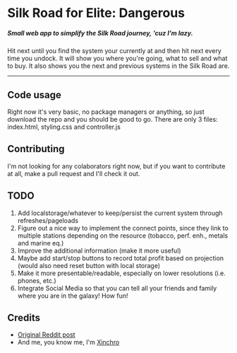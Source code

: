 # Silk Road for Elite: Dangerous
##### Small web app to simplify the Silk Road journey, 'cuz I'm lazy.

Hit next until you find the system your currently at and then hit next every time you undock. It will show you where you're going, what to sell and what to buy. It also shows you the next and previous systems in the Silk Road are.

---

## Code usage
Right now it's very basic, no package managers or anything, so just download the repo and you should be good to go.
There are only 3 files: index.html, styling.css and controller.js

## Contributing
I'm not looking for any colaborators right now, but if you want to contribute at all, make a pull request and I'll check it out.

## TODO 
1. Add localstorage/whatever to keep/persist the current system through refreshes/pageloads
2. Figure out a nice way to implement the connect points, since they link to multiple stations depending on the resource (tobacco, perf. enh., metals and marine eq.)
3. Improve the additional information (make it more useful)
  1. Maybe add start/stop buttons to record total profit based on projection (would also need reset button with local storage)
  2. Make it more presentable/readable, especially on lower resolutions (i.e. phones, etc.)
4. Integrate Social Media so that you can tell all your friends and family where you are in the galaxy! How fun!

## Credits
* [Original Reddit post](http://www.reddit.com/r/EliteDangerous/comments/323fkn/the_eic_is_proud_to_announce_the_silk_road_a/ "Reddit post")
* And me, you know me, I'm [Xinchro](http://www.xinchronize.com "Xinchronize")
